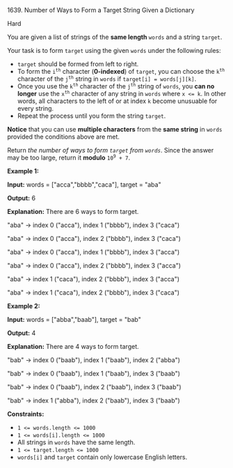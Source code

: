 1639\. Number of Ways to Form a Target String Given a Dictionary

Hard

You are given a list of strings of the **same length** `words` and a string `target`.

Your task is to form `target` using the given `words` under the following rules:

*   `target` should be formed from left to right.
*   To form the <code>i<sup>th</sup></code> character (**0-indexed**) of `target`, you can choose the <code>k<sup>th</sup></code> character of the <code>j<sup>th</sup></code> string in `words` if `target[i] = words[j][k]`.
*   Once you use the <code>k<sup>th</sup></code> character of the <code>j<sup>th</sup></code> string of `words`, you **can no longer** use the <code>x<sup>th</sup></code> character of any string in `words` where `x <= k`. In other words, all characters to the left of or at index `k` become unusuable for every string.
*   Repeat the process until you form the string `target`.

**Notice** that you can use **multiple characters** from the **same string** in `words` provided the conditions above are met.

Return _the number of ways to form `target` from `words`_. Since the answer may be too large, return it **modulo** <code>10<sup>9</sup> + 7</code>.

**Example 1:**

**Input:** words = ["acca","bbbb","caca"], target = "aba"

**Output:** 6

**Explanation:** There are 6 ways to form target. 

"aba" -> index 0 ("acca"), index 1 ("bbbb"), index 3 ("caca") 

"aba" -> index 0 ("acca"), index 2 ("bbbb"), index 3 ("caca") 

"aba" -> index 0 ("acca"), index 1 ("bbbb"), index 3 ("acca") 

"aba" -> index 0 ("acca"), index 2 ("bbbb"), index 3 ("acca") 

"aba" -> index 1 ("caca"), index 2 ("bbbb"), index 3 ("acca") 

"aba" -> index 1 ("caca"), index 2 ("bbbb"), index 3 ("caca")

**Example 2:**

**Input:** words = ["abba","baab"], target = "bab"

**Output:** 4

**Explanation:** There are 4 ways to form target. 

"bab" -> index 0 ("baab"), index 1 ("baab"), index 2 ("abba") 

"bab" -> index 0 ("baab"), index 1 ("baab"), index 3 ("baab") 

"bab" -> index 0 ("baab"), index 2 ("baab"), index 3 ("baab") 

"bab" -> index 1 ("abba"), index 2 ("baab"), index 3 ("baab")

**Constraints:**

*   `1 <= words.length <= 1000`
*   `1 <= words[i].length <= 1000`
*   All strings in `words` have the same length.
*   `1 <= target.length <= 1000`
*   `words[i]` and `target` contain only lowercase English letters.